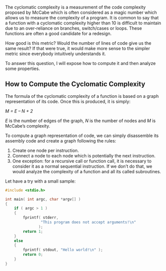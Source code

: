 The cyclomatic complexity is a measurement of the code complexity proposed by McCabe which is often considered as a magic number which allows us to measure the complexity of a program. It is common to say that a function with a cyclomatic complexity higher than 10 is difficult to maintain due to an over-reliance on branches, switch/cases or loops. These functions are often a good candidate for a redesign.

How good is this metric? Would the number of lines of code give us the same result? If that were true, it would make more sense to the simpler metric since everybody intuitively understands it.

To answer this question, I will expose how to compute it and then analyze some properties.

## How to Compute the Cyclomatic Complexity

The formula of the cyclomatic complexity of a function is based on a graph representation of its code. Once this is produced, it is simply:

_M = E – N + 2_

_E_ is the number of edges of the graph, _N_ is the number of nodes and _M_ is McCabe’s complexity.

To compute a graph representation of code, we can simply disassemble its assembly code and create a graph following the rules:

1.  Create one node per instruction.
2.  Connect a node to each node which is potentially the next instruction.
3.  One exception: for a recursive call or function call, it is necessary to consider it as a normal sequential instruction. If we don’t do that, we would analyze the complexity of a function and all its called subroutines.

Let have a try with a small sample:
```cpp
#include <stdio.h>

int main( int argc, char *argv[] )
{
    if ( argc > 1 )
    {
        fprintf( stderr,
                "This program does not accept arguments!\n"
               );
        return 1;
    }
    else
    {
        fprintf( stdout, "Hello world!\n" );
        return 0;
    }
}
```